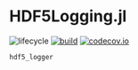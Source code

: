 # HDF5Logging.jl

![lifecycle](https://img.shields.io/badge/lifecycle-experimental-orange.svg)
[![build](https://github.com/tpapp/HDF5Logging.jl/workflows/CI/badge.svg)](https://github.com/tpapp/HDF5Logging.jl/actions?query=workflow%3ACI)
[![codecov.io](http://codecov.io/github/tpapp/HDF5Logging.jl/coverage.svg?branch=master)](http://codecov.io/github/tpapp/HDF5Logging.jl?branch=master)

```@docs
hdf5_logger
```
